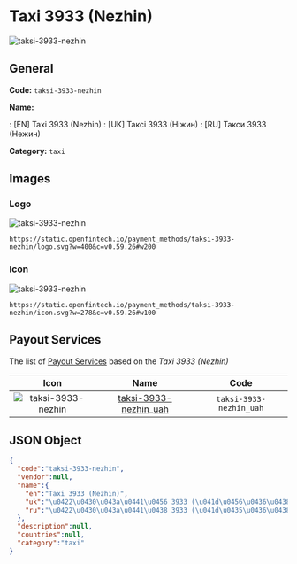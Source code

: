 
# Taxi 3933 (Nezhin) 
![taksi-3933-nezhin](https://static.openfintech.io/payment_methods/taksi-3933-nezhin/logo.svg?w=400&c=v0.59.26#w200)  

## General 
**Code:** `taksi-3933-nezhin` 
 
**Name:** 
 
:	[EN] Taxi 3933 (Nezhin) 
:	[UK] Таксі 3933 (Ніжин) 
:	[RU] Такси 3933 (Нежин) 
 
**Category:** `taxi` 
 

## Images 

### Logo 
![taksi-3933-nezhin](https://static.openfintech.io/payment_methods/taksi-3933-nezhin/logo.svg?w=400&c=v0.59.26#w200)  

```
https://static.openfintech.io/payment_methods/taksi-3933-nezhin/logo.svg?w=400&c=v0.59.26#w200
```  

### Icon 
![taksi-3933-nezhin](https://static.openfintech.io/payment_methods/taksi-3933-nezhin/icon.svg?w=278&c=v0.59.26#w100)  

```
https://static.openfintech.io/payment_methods/taksi-3933-nezhin/icon.svg?w=278&c=v0.59.26#w100
```  

## Payout Services 
 
The list of [Payout Services](/payout-services/) based on the _Taxi 3933 (Nezhin)_ 

|Icon|Name|Code| 
|:---:|:---:|:---:| 
|![taksi-3933-nezhin](https://static.openfintech.io/payout_methods/taksi-3933-nezhin/icon.png?w=278&c=v0.59.26#w40) |[taksi-3933-nezhin_uah](/payout-services/taksi-3933-nezhin_uah/)|`taksi-3933-nezhin_uah`| 
 

## JSON Object 

```json
{
  "code":"taksi-3933-nezhin",
  "vendor":null,
  "name":{
    "en":"Taxi 3933 (Nezhin)",
    "uk":"\u0422\u0430\u043a\u0441\u0456 3933 (\u041d\u0456\u0436\u0438\u043d)",
    "ru":"\u0422\u0430\u043a\u0441\u0438 3933 (\u041d\u0435\u0436\u0438\u043d)"
  },
  "description":null,
  "countries":null,
  "category":"taxi"
}
```  
